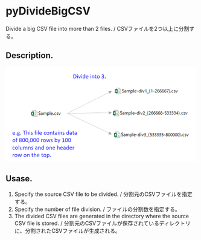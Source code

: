 # pyDivideBigCSV
Divide a big CSV file into more than 2 files. / CSVファイルを2つ以上に分割する。

## Description.
<img src="https://github.com/okagen/pyDivideBigCSV/blob/master/Data/01.png" width="600">

## Usase.
  1. Specify the source CSV file to be divided. / 分割元のCSVファイルを指定する。
  1. Specify the number of file division. / ファイルの分割数を指定する。
  1. The divided CSV files are generated in the directory where the source CSV file is stored. / 分割元のCSVファイルが保存されているディレクトリに、分割されたCSVファイルが生成される。
